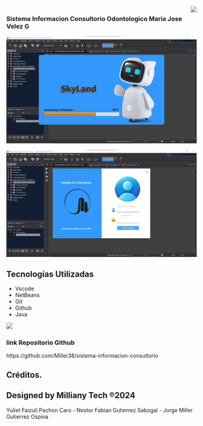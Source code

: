 <img align="right" src="http://visitor-badge.laobi.icu/badge?page_id=Miller38.sistema-informacion-consultorio" />

<h3>Sistema Informacion Consultorio Odontologico Maria Jose Velez G</h3>

![Preview 1](preview1.jpg)

![Preview 2](preview2.jpg)

## Tecnologías Utilizadas

- Vscode
- NetBeans
- Git
- Github
- Java

<img src="https://skillicons.dev/icons?i=vscode,java,git,github" /> <br/>

<h3>link Repositorio Github</h3>
https://github.com/Miller38/sistema-informacion-consultorio

## Créditos.
## Designed by Milliany Tech ®2024
Yuliet Faizuli Pachon Caro - 
Nestor Fabian Gutierrez Sabogal - 
Jorge Miller Gutierrez Ospina
